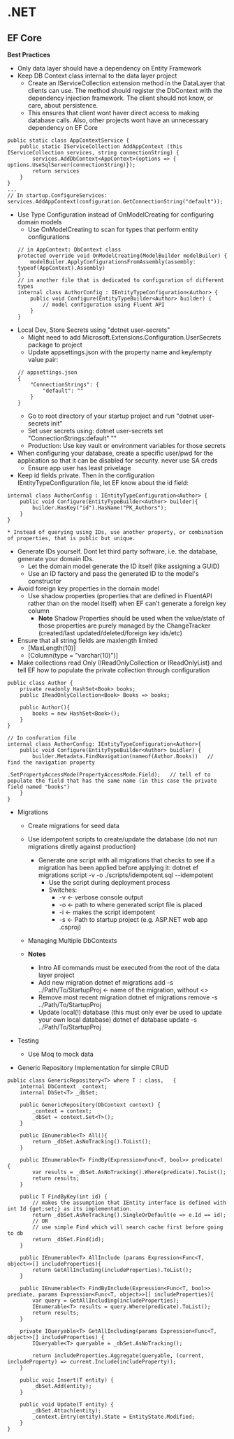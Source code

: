 # .NET 

## EF Core
**Best Practices**
* Only data layer should have a dependency on Entity Framework
* Keep DB Context class internal to the data layer project
    * Create an IServiceCollection extension method in the DataLayer that clients can use. The method should register the DbContext with the dependency injection framework.  The client should not know, or care, about persistence.
    * This ensures that client wont haver direct access to making database calls.  Also, other projects wont have an unnecessary dependency on EF Core
```
public static class AppContextService { 
    public static IServiceCollection AddAppContext (this IServiceCollection services, string connectionString) { 
        services.AddDbContext<AppContext>(options => { options.UseSqlServer(connectionString)});
        return services
    }
}
...
// In startup.ConfigureServices: 
services.AddAppContext(configuration.GetConnectionString("default"));
```
* Use Type Configuration instead of OnModelCreating for configuring domain models 
    * Use OnModelCreating to scan for types that perform entity configurations
    ```
    // in AppContext: DbContext class
    protected override void OnModelCreating(ModelBuilder modelBuiler) {
        modelBuiler.ApplyConfigurationsFromAssembly(assembly: typeof(AppContext).Assembly)
    }
    // in another file that is dedicated to configuration of different types 
    internal class AuthorConfig : IEntityTypeConfiguration<Author> {
        public void Configure(EntityTypeBuilder<Author> builder) {
            // model configuration using Fluent API
        }
    }
    ```
* Local Dev, Store Secrets using "dotnet user-secrets"
    * Might need to add Microsoft.Extensions.Configuration.UserSecrets package to project
    * Update appsettings.json with the property name and key/empty value pair: 
    ```
    // appsettings.json
    {
        "ConnectionStrings": {
            "default": ""
        }
    }
    ```
    * Go to root directory of your startup project and run "dotnet user-secrets init"
    * Set user secrets using: dotnet user-secrets set "ConnectionStrings:default" "<connection string>"
    * Production: Use key vault or environment variables for those secrets
* When configuring your database, create a specific user/pwd for the application so that it can be disabled for security.  never use SA creds
    * Ensure app user has least privelage
* Keep id fields private.  Then in the configuration IEntityTypeConfiguration file, let EF know about the id field: 
```
internal class AuthorConfig : IEntityTypeConfiguration<Author> {
    public void Configure(EntityTypeBuilder<Author> builder){
        builder.HasKey("id").HasName("PK_Authors");
    }
}
```
    * Instead of querying using IDs, use another property, or combination of properties, that is public but unique. 
* Generate IDs yourself.  Dont let third party software, i.e. the database, generate your domain IDs.
    * Let the domain model generate the ID itself (like assigning a GUID)
    * Use an ID factory and pass the generated ID to the model's constructor
* Avoid foreign key properties in the domain model
    * Use shadow properties (properties that are defined in FluentAPI rather than on the model itself) when EF can't generate a foreign key column
        * **Note** Shadow Properties should be used when the value/state of those properties are purely managed by the ChangeTracker (created/last updated/deleted/foreign key ids/etc)
* Ensure that all string fields are maxlength limited
    * [MaxLength(10)]
    * [Column(type = "varchar(10)")]
* Make collections read Only (IReadOnlyCollection<T> or IReadOnlyList<T>) and tell EF how to populate the private collection through configuration
```
public class Author {
    private readonly HashSet<Book> books;
    public IReadOnlyCollection<Book> Books => books;

    public Author(){
        books = new HashSet<Book>();
    }
}

// In confuration file
internal class AuthorConfig: IEntityTypeConfiguration<Author>{
    public void Configure(EntityTypeBuilder<Author> buidler) {
        builder.Metadata.FindNavigation(nameof(Author.Books))   // find the navigation property
                        .SetPropertyAccessMode(PropertyAccessMode.Field);   // tell ef to populate the field that has the same name (in this case the private field named "books")
    }
}
```
* Migrations
    * Create migrations for seed data
    * Use idempotent scripts to create/update the database (do not run migrations diretly against production)
        * Generate one script with all migrations that checks to see if a migration has been applied before applying it: dotnet ef migrations script -v -o ./scripts/idempotent.sql --idempotent
            * Use the script during deployment process 
            * Switches: 
                * -v   ← verbose console output
                * -o   ← path to where generated script file is placed
                * -i   ← makes the script idempotent
                * -s   ← Path to startup project (e.g. ASP.NET web app .csproj)
    * Managing Multiple DbContexts
        
    * **Notes**
        * Intro
            All commands must be executed from the root of the data layer project
        * Add new migration
            dotnet ef migrations add <MigrationName> -s ../Path/To/StartupProj<MigrationName>   ← name of the migration, without <>
        * Remove most recent migration
            dotnet ef migrations remove -s ../Path/To/StartupProj
        * Update local(!) database (this must only ever be used to update your own local database)
            dotnet ef database update -s ../Path/To/StartupProj

* Testing 
    * Use Moq to mock data

* Generic Repository Implementation for simple CRUD
```
public class GenericRepository<T> where T : class,   {
    internal DbContext _context;
    internal DbSet<T> _dbSet;

    public GenericRepository(DbContext context) {
        _context = context;
        _dbSet = context.Set<T>();
    }

    public IEnumerable<T> All(){
        return _dbSet.AsNoTracking().ToList();
    }

    public IEnumerable<T> FindBy(Expression<Func<T, bool>> predicate) {
        var results = _dbSet.AsNoTracking().Where(predicate).ToList();
        return results;
    }

    public T FindByKey(int id) {
        // makes the assumption that IEntity interface is defined with int Id {get;set;} as its implementation.
        return _dbSet.AsNoTracking().SingleOrDefault(e => e.Id == id);
        // OR
        // use simple Find which will search cache first before going to db
        return _dbSet.Find(id);
    }

    public IEnumerable<T> AllInclude (params Expression<Func<T, object>>[] includeProperties){
        return GetAllIncluding(includeProperties).ToList();
    }

    public IEnumerable<T> FindByInclude(Expression<Func<T, bool>> prediate, params Expression<Func<T, object>>[] includeProperties){
        var query = GetAllIncluding(includeProperties);
        IEnumerable<T> results = query.Where(predicate).ToList();
        return results;
    }

    private IQueryable<T> GetAllIncluding(params Expression<Func<T, object>>[] includeProperties) {
        IQueryable<T> queryable = _dbSet.AsNoTracking();

        return includeProperties.Aggregate(queryable, (current, includeProperty) => current.Include(includeProperty));
    }

    public voic Insert(T entity) {
        _dbSet.Add(entity);
    }

    public void Update(T entity) {
        _dbSet.Attach(entity);
        _context.Entry(entity).State = EntityState.Modified;
    }
}
```

